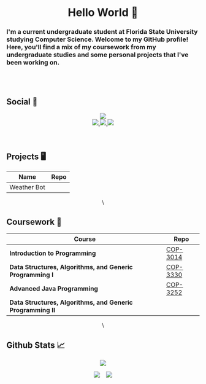 <h1 align=center> Hello World &#128075 </h1>

<h3>
    I'm a current undergraduate student at Florida State University studying Computer Science. Welcome to my GitHub profile! Here, you'll find a mix of my coursework from my undergraduate studies and some personal projects that I've been working on.
</h3>
<br></br>

## Social 📱
<div align=center>
<a  href="https://github.com/chrisjnielson44">
        <img src="https://github-stats-alpha.vercel.app/api?username=chrisjnielson44&cc=22272e&tc=37BCF6&ic=fff&bc=0000">
</a> 
</div>

<div align=center>
<a  href="https://www.linkedin.com/in/christopherjnielson/">
        <img src="https://img.shields.io/badge/LinkedIn-0077B5?style=for-the-badge&logo=linkedin&logoColor=white" />   
</a>

<a  href="mailto:cjnielson44@gmail.com">
        <img src="https://img.shields.io/badge/Gmail-D14836?style=for-the-badge&logo=gmail&logoColor=white" />
</a>

<a  href="https://twitter.com/chrisjnielson">
        <img src="https://img.shields.io/badge/Twitter-1DA1F2?style=for-the-badge&logo=twitter&logoColor=white" />
</a>
</div>
<br></br>

## Projects 🖥️
<div align=center>

| Name | Repo |
|---|---|
|Weather Bot| | \


\
</div>

## Coursework 📝

<div align=center>

| Course | Repo |
|---|---|
|**Introduction to Programming**  |  [COP-3014](https://github.com/chrisjnielson44/COP-3014)|
|**Data Structures, Algorithms, and Generic Programming I**| [COP-3330](https://github.com/chrisjnielson44/COP-3330)|
|**Advanced Java Programming**| [COP-3252](https://github.com/chrisjnielson44/COP-3252)|
|**Data Structures, Algorithms, and Generic Programming II**| | \


\

</div>

## Github Stats 📈
<div align=center>

![](http://github-profile-summary-cards.vercel.app/api/cards/profile-details?username=chrisjnielson44&theme=dark) 
</div>

<div align=center>

![](http://github-profile-summary-cards.vercel.app/api/cards/repos-per-language?username=chrisjnielson44&theme=dark)&nbsp;&nbsp;&nbsp;&nbsp;![](http://github-profile-summary-cards.vercel.app/api/cards/most-commit-language?username=chrisjnielson44&theme=dark)

</div>